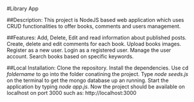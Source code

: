 #Library App

##Description:
This project is NodeJS based web application which uses CRUD functionalities to offer books, comments and users management.

##Features:
Add, Delete, Edit and read information about published posts.
Create, delete and edit comments for each book.
Upload books images.
Register as a new user.
Login as a registered user.
Manage the user account.
Search books based on specific keywords.

##Local Installation:
Clone the repository.
Install the dependencies.
Use cd _foldername_ to go into the folder conatining the project.
Type _node seeds.js_ on the terminal to get the mongo database up an running.
Start the application by typing _node app.js_.
Now the project should be available on localhost on port 3000 such as: http://localhost:3000
